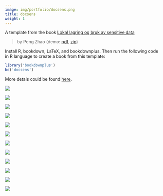 ```yaml
---
image: img/portfolio/docsens.png
title: docsens
weight: 1
---
```


A template from the book [Lokal lagring og bruk av sensitive data](https://bookdown.org/areedv/docSens/)

> by Peng Zhao (demo: [pdf](https://github.com/pzhaonet/bookdownplus/raw/master/inst2/docsens/showcase/docsens.pdf), [zip](https://github.com/pzhaonet/bookdownplus/raw/master/inst/templates/docsens.zip))

<!--more-->

Install R, bookdown, LaTeX, and bookdownplus. Then run the following code in R language to create a book from this template:

```r
library('bookdownplus')
bd('docsens')
```

More detals could be found [here](https://github.com/pzhaonet/bookdownplus).
<p><a href="https://github.com/pzhaonet/bookdownplus/raw/master/inst2/docsens/showcase/cover.png"><img class = "jf-image-shadow" src="https://github.com/pzhaonet/bookdownplus/raw/master/inst2/docsens/showcase/cover.png" /></a></p>
<p><a href="https://github.com/pzhaonet/bookdownplus/raw/master/inst2/docsens/showcase/docsens10.png"><img class = "jf-image-shadow" src="https://github.com/pzhaonet/bookdownplus/raw/master/inst2/docsens/showcase/docsens10.png" /></a></p>
<p><a href="https://github.com/pzhaonet/bookdownplus/raw/master/inst2/docsens/showcase/docsens11.png"><img class = "jf-image-shadow" src="https://github.com/pzhaonet/bookdownplus/raw/master/inst2/docsens/showcase/docsens11.png" /></a></p>
<p><a href="https://github.com/pzhaonet/bookdownplus/raw/master/inst2/docsens/showcase/docsens12.png"><img class = "jf-image-shadow" src="https://github.com/pzhaonet/bookdownplus/raw/master/inst2/docsens/showcase/docsens12.png" /></a></p>
<p><a href="https://github.com/pzhaonet/bookdownplus/raw/master/inst2/docsens/showcase/docsens13.png"><img class = "jf-image-shadow" src="https://github.com/pzhaonet/bookdownplus/raw/master/inst2/docsens/showcase/docsens13.png" /></a></p>
<p><a href="https://github.com/pzhaonet/bookdownplus/raw/master/inst2/docsens/showcase/docsens14.png"><img class = "jf-image-shadow" src="https://github.com/pzhaonet/bookdownplus/raw/master/inst2/docsens/showcase/docsens14.png" /></a></p>
<p><a href="https://github.com/pzhaonet/bookdownplus/raw/master/inst2/docsens/showcase/docsens15.png"><img class = "jf-image-shadow" src="https://github.com/pzhaonet/bookdownplus/raw/master/inst2/docsens/showcase/docsens15.png" /></a></p>
<p><a href="https://github.com/pzhaonet/bookdownplus/raw/master/inst2/docsens/showcase/docsens16.png"><img class = "jf-image-shadow" src="https://github.com/pzhaonet/bookdownplus/raw/master/inst2/docsens/showcase/docsens16.png" /></a></p>
<p><a href="https://github.com/pzhaonet/bookdownplus/raw/master/inst2/docsens/showcase/docsens17.png"><img class = "jf-image-shadow" src="https://github.com/pzhaonet/bookdownplus/raw/master/inst2/docsens/showcase/docsens17.png" /></a></p>
<p><a href="https://github.com/pzhaonet/bookdownplus/raw/master/inst2/docsens/showcase/docsens3.png"><img class = "jf-image-shadow" src="https://github.com/pzhaonet/bookdownplus/raw/master/inst2/docsens/showcase/docsens3.png" /></a></p>
<p><a href="https://github.com/pzhaonet/bookdownplus/raw/master/inst2/docsens/showcase/docsens7.png"><img class = "jf-image-shadow" src="https://github.com/pzhaonet/bookdownplus/raw/master/inst2/docsens/showcase/docsens7.png" /></a></p>
<p><a href="https://github.com/pzhaonet/bookdownplus/raw/master/inst2/docsens/showcase/docsens9.png"><img class = "jf-image-shadow" src="https://github.com/pzhaonet/bookdownplus/raw/master/inst2/docsens/showcase/docsens9.png" /></a></p>
